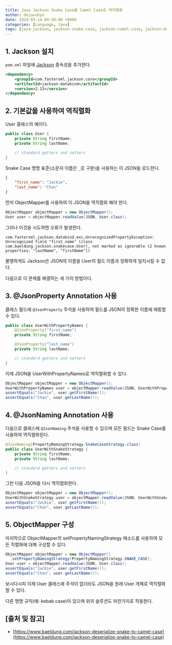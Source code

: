 ```yaml
---
title: Java Jackson Snake Case를 Camel Case로 역직렬화
author: dejavuhyo
date: 2024-03-14 09:50:00 +0900
categories: [Language, Java]
tags: [java-jackson, jackson-snake-case, jackson-camel-case, jackson-deserialize]
---
```


## 1. Jackson 설치
`pom.xml` 파일에 [Jackson](https://mvnrepository.com/artifact/com.fasterxml.jackson.core/jackson-databind) 종속성을 추가한다.

```xml
<dependency>
    <groupId>com.fasterxml.jackson.core</groupId>
    <artifactId>jackson-databind</artifactId>
    <version>2.13</version>
</dependency>
```

## 2. 기본값을 사용하여 역직렬화
User 클래스의 예이다.

```java
public class User {
    private String firstName;
    private String lastName;

    // standard getters and setters
}
```

Snake Case 명명 표준(소문자 이름은 `_`로 구분)을 사용하는 이 JSON을 로드한다.

```json
{
    "first_name": "Jackie",
    "last_name": "Chan"
}
```

먼저 ObjectMapper를 사용하여 이 JSON을 역직렬화 해야 한다.

```java
ObjectMapper objectMapper = new ObjectMapper();
User user = objectMapper.readValue(JSON, User.class);
```

그러나 이것을 시도하면 오류가 발생한다.

```text
com.fasterxml.jackson.databind.exc.UnrecognizedPropertyException: Unrecognized field "first_name" (class com.baeldung.jackson.snakecase.User), not marked as ignorable (2 known properties: "lastName", "firstName"])
```

불행하게도 Jackson은 JSON의 이름을 User의 필드 이름과 정확하게 일치시킬 수 없다.

다음으로 이 문제를 해결하는 세 가지 방법이다.

## 3. @JsonProperty Annotation 사용
클래스 필드에 `@JsonProperty` 주석을 사용하여 필드를 JSON의 정확한 이름에 매핑할 수 있다.

```java
public class UserWithPropertyNames {
    @JsonProperty("first_name")
    private String firstName;

    @JsonProperty("last_name")
    private String lastName;

    // standard getters and setters
}
```

이제 JSON을 UserWithPropertyNames로 역직렬화할 수 있다.

```java
ObjectMapper objectMapper = new ObjectMapper();
UserWithPropertyNames user = objectMapper.readValue(JSON, UserWithPropertyNames.class);
assertEquals("Jackie", user.getFirstName());
assertEquals("Chan", user.getLastName());
```

## 4. @JsonNaming Annotation 사용
다음으로 클래스에 `@JsonNaming` 주석을 사용할 수 있으며 모든 필드는 Snake Case를 사용하여 역직렬화된다.

```java
@JsonNaming(PropertyNamingStrategy.SnakeCaseStrategy.class)
public class UserWithSnakeStrategy {
    private String firstName;
    private String lastName;

    // standard getters and setters
}
```

그런 다음 JSON을 다시 역직렬화한다.

```java
ObjectMapper objectMapper = new ObjectMapper();
UserWithSnakeStrategy user = objectMapper.readValue(JSON, UserWithSnakeStrategy.class);
assertEquals("Jackie", user.getFirstName());
assertEquals("Chan", user.getLastName());
```

## 5. ObjectMapper 구성
마지막으로 ObjectMapper의 setPropertyNamingStrategy 메소드를 사용하여 모든 직렬화에 대해 구성할 수 있다.

```java
ObjectMapper objectMapper = new ObjectMapper()
  .setPropertyNamingStrategy(PropertyNamingStrategy.SNAKE_CASE);
User user = objectMapper.readValue(JSON, User.class);
assertEquals("Jackie", user.getFirstName());
assertEquals("Chan", user.getLastName());
```

보시다시피 이제 User 클래스에 주석이 없더라도 JSON을 원래 User 개체로 역직렬화할 수 있다.

다른 명명 규칙(예: kebab case)이 있으며 위의 솔루션도 마찬가지로 작동한다.

## [출처 및 참고]
* [https://www.baeldung.com/jackson-deserialize-snake-to-camel-case](https://www.baeldung.com/jackson-deserialize-snake-to-camel-case)
